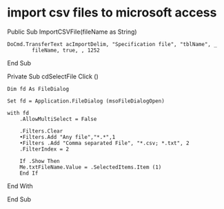 # import csv files to microsoft access

Public Sub ImportCSVFile(fileName as String)

    DoCmd.TransferText acImportDelim, "Specification file", "tblName", _
            fileName, true, , 1252

End Sub


Private Sub cdSelectFile Click ()

    Dim fd As FileDialog
    
    Set fd = Application.FileDialog (msoFileDialogOpen)
    
    with fd
        .AllowMultiSelect = False
        
        .Filters.Clear
        •Filters.Add "Any file","*.*",1
        •Filters .Add "Comma separated File", "*.csv; *.txt", 2
        .FilterIndex = 2
        
        If .Show Then
        Me.txtFileName.Value = .SelectedItems.Item (1)
        End If
End With

End Sub
